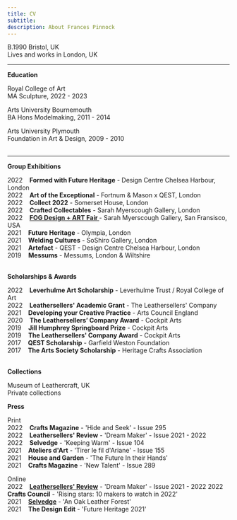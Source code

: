 ```yaml
---
title: CV
subtitle: 
description: About Frances Pinnock
---
```

B.1990 Bristol, UK  
Lives and works in London, UK     
<hr />  

**Education**  


Royal College of Art  
MA Sculpture, 2022 - 2023 

Arts University Bournemouth  
BA Hons Modelmaking, 2011 - 2014 

Arts University Plymouth  
Foundation in Art & Design, 2009 - 2010  
<br />
<hr />  




**Group Exhibitions** 

2022&nbsp;&nbsp;&nbsp; **Formed with Future Heritage** - Design Centre Chelsea Harbour, London  
2022&nbsp;&nbsp;&nbsp; **Art of the Exceptional** - Fortnum & Mason x QEST, London  
2022&nbsp;&nbsp;&nbsp; **Collect 2022** - Somerset House, London  
2022&nbsp;&nbsp;&nbsp; **Crafted Collectables** - Sarah Myerscough Gallery, London  
2022&nbsp;&nbsp;&nbsp; **[FOG Design + ART Fair ](https://www.sarahmyerscough.com/exhibitions/38-fog-design-art-2022/)** - Sarah Myerscough Gallery, San Fransisco, USA  
2021&nbsp;&nbsp;&nbsp; **Future Heritage** - Olympia, London  
2021&nbsp;&nbsp;&nbsp; **Welding Cultures** - SoShiro Gallery, London  
2021&nbsp;&nbsp;&nbsp; **Artefact** - QEST - Design Centre Chelsea Harbour, London    
2019&nbsp;&nbsp;&nbsp; **Messums** - Messums, London & Wiltshire  
<br />  


**Scholarships & Awards** 
  
2022&nbsp;&nbsp;&nbsp; **Leverhulme Art Scholarship** - Leverhulme Trust / Royal College of Art   
2022&nbsp;&nbsp;&nbsp; **Leathersellers' Academic Grant** - The Leathersellers' Company   
2021&nbsp;&nbsp;&nbsp; **Developing your Creative Practice** - Arts Council England    
2020&nbsp;&nbsp;&nbsp; **The Leathersellers’ Company Award** - Cockpit Arts  
2019&nbsp;&nbsp;&nbsp; **Jill Humphrey Springboard Prize** - Cockpit Arts  
2019&nbsp;&nbsp;&nbsp; **The Leathersellers' Company Award** - Cockpit Arts   
2017&nbsp;&nbsp;&nbsp; **QEST Scholarship** - Garfield Weston Foundation  
2017&nbsp;&nbsp;&nbsp; **The Arts Society Scholarship** - Heritage Crafts Association   
<br />  


**Collections** 

Museum of Leathercraft, UK  
Private collections 
<br />  



**Press** 
  

Print  
2022&nbsp;&nbsp;&nbsp; **Crafts Magazine** - 'Hide and Seek' - Issue 295  
2022&nbsp;&nbsp;&nbsp; **Leathersellers' Review** - 'Dream Maker' - Issue 2021 - 2022   
2022&nbsp;&nbsp;&nbsp; **Selvedge** - 'Keeping Warm' - Issue 104  
2021&nbsp;&nbsp;&nbsp; **Ateliers d'Art** - 'Tirer le fil d'Ariane' - Issue 155  
2021&nbsp;&nbsp;&nbsp; **House and Garden** - 'The Future In their Hands'  
2021&nbsp;&nbsp;&nbsp; **Crafts Magazine** - 'New Talent' - Issue 289 

Online  
2022&nbsp;&nbsp;&nbsp; **[Leathersellers' Review](https://leathersellers.co.uk/leathersellers-review-2/)** - 'Dream Maker' - Issue 2021 - 2022
2022&nbsp;&nbsp;&nbsp; **Crafts Council** - 'Rising stars: 10 makers to watch in 2022'  
2021&nbsp;&nbsp;&nbsp; **[Selvedge](https://www.selvedge.org/blogs/selvedge/an-oak-leather-forest/)** - 'An Oak Leather Forest'   
2021&nbsp;&nbsp;&nbsp; **The Design Edit** - 'Future Heritage 2021' 







